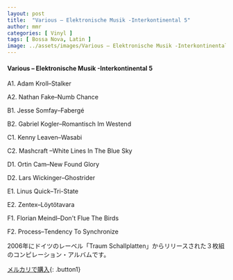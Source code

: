 ```yaml
---
layout: post
title:  "Various – Elektronische Musik -Interkontinental 5"
author: mmr
categories: [ Vinyl ]
tags: [ Bossa Nova, Latin ]
image: ../assets/images/Various – Elektronische Musik -Interkontinental 5.jpg
---
```


#### Various – Elektronische Musik -Interkontinental 5

A1. Adam Kroll–Stalker

A2. Nathan Fake–Numb Chance

B1. Jesse Somfay–Fabergé

B2. Gabriel Kogler–Romantisch Im Westend

C1. Kenny Leaven–Wasabi

C2. Mashcraft –White Lines In The Blue Sky

D1. Ortin Cam–New Found Glory

D2. Lars Wickinger–Ghostrider

E1. Linus Quick–Tri-State

E2. Zentex–Löytötavara

F1. Florian Meindl–Don't Flue The Birds

F2. Process–Tendency To Synchronize

2006年にドイツのレーベル「Traum Schallplatten」からリリースされた３枚組のコンピレーション・アルバムです。

[メルカリで購入](https://jp.mercari.com/item/m26372156759){: .button1}

